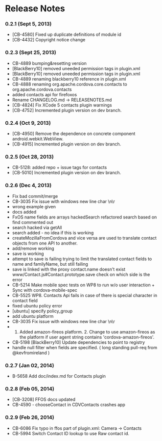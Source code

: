 <!--
#
# Licensed to the Apache Software Foundation (ASF) under one
# or more contributor license agreements.  See the NOTICE file
# distributed with this work for additional information
# regarding copyright ownership.  The ASF licenses this file
# to you under the Apache License, Version 2.0 (the
# "License"); you may not use this file except in compliance
# with the License.  You may obtain a copy of the License at
# 
# http://www.apache.org/licenses/LICENSE-2.0
# 
# Unless required by applicable law or agreed to in writing,
# software distributed under the License is distributed on an
# "AS IS" BASIS, WITHOUT WARRANTIES OR CONDITIONS OF ANY
#  KIND, either express or implied.  See the License for the
# specific language governing permissions and limitations
# under the License.
#
-->
# Release Notes

### 0.2.1 (Sept 5, 2013)
* [CB-4580] Fixed up duplicate definitions of module id
* [CB-4432] Copyright notice change

### 0.2.3 (Sept 25, 2013)
* CB-4889 bumping&resetting version
* [BlackBerry10] removed uneeded permission tags in plugin.xml
* [BlackBerry10] removed uneeded permission tags in plugin.xml
* CB-4889 renaming blackberry10 reference in plugin.xml
* CB-4888 renaming org.apache.cordova.core.contacts to org.apache.cordova.contacts
* added contacts api for firefoxos
* Rename CHANGELOG.md -> RELEASENOTES.md
* [CB-4824] Fix XCode 5 contacts plugin warnings
* [CB-4752] Incremented plugin version on dev branch.

### 0.2.4 (Oct 9, 2013)
* [CB-4950] Remove the dependence on concrete component android.webkit.WebView.
* [CB-4915] Incremented plugin version on dev branch.

 ### 0.2.5 (Oct 28, 2013)
* CB-5128: added repo + issue tags for contacts
* [CB-5010] Incremented plugin version on dev branch.

### 0.2.6 (Dec 4, 2013)
* Fix bad commit/merge
* CB-3035 Fix issue with windows new line char \n\r
* wrong example given
* docs added
* FxOS name fields are arrays hackedSearch refactored search based on find commented out
* search hacked via getAll
* search added - no idea if this is working
* createMozillaFromCordova and vice versa are used to translate contact objects from one API to another.
* add/remove working
* save is working
* attempt to save is failing trying to limit the translated contact fields to name and familyName, but still failing
* save is linked with the proxy contact.name doesn't exist www/Contact.js#Contact.prototype.save check on which side is the error
* CB-5214 Make mobile spec tests on WP8 to run w/o user interaction + Sync with cordova-mobile-spec
* CB-5525 WP8. Contacts Api fails in case of there is special character in contact field
* fixed ubuntu policy error
* [ubuntu] specify policy_group
* add ubuntu platform
* CB-3035 Fix issue with windows new line char \n\r
* 1. Added amazon-fireos platform. 2. Change to use amazon-fireos as the platform if user agent string contains 'cordova-amazon-fireos'.
* CB-5198 [BlackBerry10] Update dependencies to point to registry
* handle null filter when fields are specified. ( long standing pull-req from @kevfromireland )

### 0.2.7 (Jan 02, 2014)
* B-5658 Add doc/index.md for Contacts plugin

### 0.2.8 (Feb 05, 2014)
* [CB-3208] FFOS docs updated
* CB-4590 - chooseContact in CDVContacts crashes app

### 0.2.9 (Feb 26, 2014)
* CB-6086 Fix typo in ffos part of plugin.xml: Camera -> Contacts
* CB-5994 Switch Contact ID lookup to use Raw contact id.
